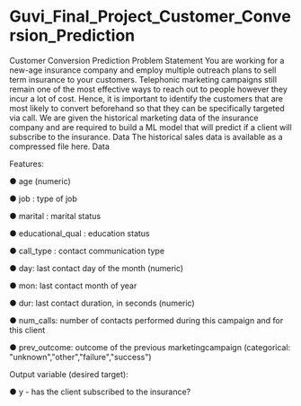 # Guvi_Final_Project_Customer_Conversion_Prediction
Customer Conversion Prediction Problem Statement
You are working for a new-age insurance company and employ
multiple outreach plans to sell term insurance to your
customers. Telephonic marketing campaigns still remain one of
the most effective ways to reach out to people however they
incur a lot of cost. Hence, it is important to identify the
customers that are most likely to convert beforehand so that
they can be specifically targeted via call. We are given the
historical marketing data of the insurance company and are
required to build a ML model that will predict if a client will
subscribe to the insurance.
Data
The historical sales data is available as a compressed file here.
Data



Features:


 ● age (numeric)
 
 ● job : type of job
 
 ● marital : marital status
 
 ● educational_qual : education status
 
 ● call_type : contact communication type
 
 ● day: last contact day of the month (numeric)
 
 ● mon: last contact month of year
 
 ● dur: last contact duration, in seconds (numeric)
 
 ● num_calls: number of contacts performed during this campaign and for this client
 
 ● prev_outcome: outcome of the previous marketingcampaign (categorical: "unknown","other","failure","success")
 
 Output variable (desired target):
 
 ● y - has the client subscribed to the insurance?


